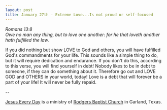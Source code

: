 ```yaml
---
layout: post
title: January 27th - Extreme Love...Is not proud or self-focused
---
```


_Romans 13:8  
Owe no man any thing, but to love one another: for he that loveth
another hath fulfilled the law._

If you did nothing but show LOVE to God and others, you will have
fulfilled God's commandments for your life. This sounds like a simple
thing to do, but it will require dedication and endurance. If you
don't do this, according to this verse, you will find yourself in
debt! Nobody likes to be in debt to someone, if they can do something
about it. Therefore go out and LOVE GOD and OTHERS in your world,
today! Love is a debt that will forever be a part of your life! It
will never be fully repaid.

 --

<a href=http://jesuseveryday.net>Jesus Every Day</a> is a ministry of <a href=http://rodgersbaptist.net>Rodgers Baptist Church</a> in Garland, Texas.
